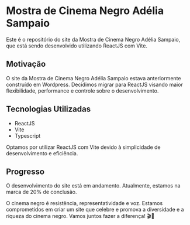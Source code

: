 # Mostra de Cinema Negro Adélia Sampaio

Este é o repositório do site da Mostra de Cinema Negro Adélia Sampaio, que está sendo desenvolvido utilizando ReactJS com Vite.

## Motivação

O site da Mostra de Cinema Negro Adélia Sampaio estava anteriormente construído em Wordpress. Decidimos migrar para ReactJS visando maior flexibilidade, performance e controle sobre o desenvolvimento.

## Tecnologias Utilizadas
- ReactJS
- Vite
- Typescript

Optamos por utilizar ReactJS com Vite devido à simplicidade de desenvolvimento e eficiência.

## Progresso

O desenvolvimento do site está em andamento. Atualmente, estamos na marca de 20% de conclusão.

O cinema negro é resistência, representatividade e voz. Estamos comprometidos em criar um site que celebre e promova a diversidade e a riqueza do cinema negro. Vamos juntos fazer a diferença!  🎬🌟
